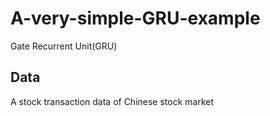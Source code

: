 # A-very-simple-GRU-example
Gate Recurrent Unit(GRU)

## Data
A stock transaction data of Chinese stock market 
